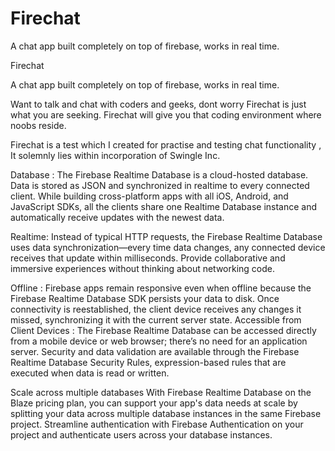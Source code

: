 # Firechat
A chat app built completely on top of firebase, works in real time.


Firechat

A chat app built completely on top of firebase, works in real time.

Want to talk and chat with coders and geeks, dont worry Firechat is just what you are seeking. Firechat will give you that coding environment where noobs reside.

Firechat is a test which I created for practise and testing chat functionality , It solemnly lies within incorporation of Swingle Inc.

Database : The Firebase Realtime Database is a cloud-hosted database. Data is stored as JSON and synchronized in realtime to every connected client. While building cross-platform apps with all iOS, Android, and JavaScript SDKs, all the clients share one Realtime Database instance and automatically receive updates with the newest data.

Realtime: Instead of typical HTTP requests, the Firebase Realtime Database uses data synchronization—every time data changes, any connected device receives that update within milliseconds. Provide collaborative and immersive experiences without thinking about networking code.

Offline : Firebase apps remain responsive even when offline because the Firebase Realtime Database SDK persists your data to disk. Once connectivity is reestablished, the client device receives any changes it missed, synchronizing it with the current server state. Accessible from Client Devices : The Firebase Realtime Database can be accessed directly from a mobile device or web browser; there’s no need for an application server. Security and data validation are available through the Firebase Realtime Database Security Rules, expression-based rules that are executed when data is read or written.

Scale across multiple databases	With Firebase Realtime Database on the Blaze pricing plan, you can support your app's data needs at scale by splitting your data across multiple database instances in the same Firebase project. Streamline authentication with Firebase Authentication on your project and authenticate users across your database instances. 
